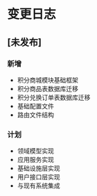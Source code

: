 # 变更日志

## [未发布]

### 新增
- 积分商城模块基础框架
- 积分商品表数据库迁移
- 积分兑换订单表数据库迁移
- 基础配置文件
- 路由文件结构

### 计划
- 领域模型实现
- 应用服务实现
- 基础设施层实现
- 用户接口层实现
- 与现有系统集成 